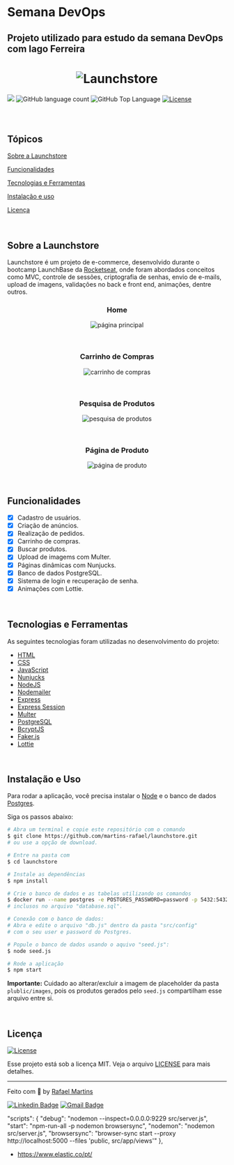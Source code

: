 # Semana DevOps
## Projeto utilizado para estudo da semana DevOps com Iago Ferreira

<h1 align="center">
  <img src=".github/logo.png" alt="Launchstore" >
</h1>

<p>
  <img src="https://img.shields.io/badge/made%20by-RAFAEL%20MARTINS-04cc5e?style=flat-square">
  <img alt="GitHub language count" src="https://img.shields.io/github/languages/count/martins-rafael/launchstore?color=04cc5e&style=flat-square">
  <img alt="GitHub Top Language" src="https://img.shields.io/github/languages/top/martins-rafael/launchstore?color=04cc5e&style=flat-square">
  <a href="https://opensource.org/licenses/MIT">
    <img alt="License" src="https://img.shields.io/badge/license-MIT-04cc5e?style=flat-square">
  </a>

</p>

<p align="center">
  <img src="2023-07-27_00-00.png" alt="" >
</p>

<p align="center">
  <img src="2023-07-27_00-10.png" alt="" >
</p>

<p align="center">
  <img src="2023-07-27_00-11.png" alt="" >
</p>


## Tópicos

[Sobre a Launchstore](#sobre-a-launchstore)

[Funcionalidades](#funcionalidades)

[Tecnologias e Ferramentas](#tecnologias-e-ferramentas)

[Instalação e uso](#instalação-e-uso)

[Licença](#licença)

<br>

## Sobre a Launchstore

Launchstore é um projeto de e-commerce, desenvolvido durante o bootcamp LaunchBase da [Rocketseat](https://rocketseat.com.br/), onde foram abordados conceitos como MVC, controle de sessões, criptografia de senhas, envio de e-mails, upload de imagens, validações no back e front end, animações, dentre outros.

<h3 align="center">Home</h3>
<p align="center">
  <img src=".github/home.png" alt="página principal">
</p>

<br>

<h3 align="center">Carrinho de Compras</h3>
<p align="center">
  <img src=".github/cart.png" alt="carrinho de compras">
</p>

<br>

<h3 align="center">Pesquisa de Produtos</h3>
<p align="center">
  <img src=".github/search.png" alt="pesquisa de produtos">
</p>

<br>

<h3 align="center">Página de Produto</h3>
<p align="center">
  <img src=".github/product.png" alt="página de produto">
</p>

<br>

## Funcionalidades

- [X] Cadastro de usuários.
- [X] Criação de anúncios.
- [X] Realização de pedidos.
- [X] Carrinho de compras.
- [X] Buscar produtos.
- [X] Upload de imagems com Multer.
- [X] Páginas dinâmicas com Nunjucks.
- [X] Banco de dados PostgreSQL.
- [X] Sistema de login e recuperação de senha.
- [X] Animações com Lottie.

<br>

## Tecnologias e Ferramentas

As seguintes tecnologias foram utilizadas no desenvolvimento do projeto:

- [HTML](https://devdocs.io/html/)
- [CSS](https://devdocs.io/css/)
- [JavaScript](https://devdocs.io/javascript/)
- [Nunjucks](https://mozilla.github.io/nunjucks/)
- [NodeJS](https://nodejs.org/en/)
- [Nodemailer](https://nodemailer.com/about/)
- [Express](https://expressjs.com/)
- [Express Session](https://github.com/expressjs/session)
- [Multer](https://github.com/expressjs/multer)
- [PostgreSQL](https://www.postgresql.org/)
- [BcryptJS](https://github.com/dcodeIO/bcrypt.js)
- [Faker.js](https://github.com/Marak/Faker.js)
- [Lottie](https://airbnb.design/lottie/)

<br>

## Instalação e Uso

Para rodar a aplicação, você precisa instalar o [Node](https://nodejs.org/en/) e o banco de dados [Postgres](https://www.postgresql.org/).

Siga os passos abaixo:

```bash
# Abra um terminal e copie este repositório com o comando
$ git clone https://github.com/martins-rafael/launchstore.git
# ou use a opção de download.

# Entre na pasta com
$ cd launchstore

# Instale as dependências
$ npm install

# Crie o banco de dados e as tabelas utilizando os comandos
$ docker run --name postgres -e POSTGRES_PASSWORD=password -p 5432:5432 -d postgres
# inclusos no arquivo "database.sql".

# Conexão com o banco de dados:
# Abra e edite o arquivo "db.js" dentro da pasta "src/config"
# com o seu user e password do Postgres.

# Popule o banco de dados usando o aquivo "seed.js":
$ node seed.js

# Rode a aplicação
$ npm start
```

**Importante:** Cuidado ao alterar/excluir a imagem de placeholder da pasta `plublic/images`, pois os produtos gerados pelo `seed.js` compartilham esse arquivo entre si.

<br>

## Licença
<a href="https://opensource.org/licenses/MIT">
    <img alt="License" src="https://img.shields.io/badge/license-MIT-04cc5e?style=flat-square">
</a>

<br>

Esse projeto está sob a licença MIT. Veja o arquivo [LICENSE](/LICENSE) para mais detalhes.

---

Feito com :purple_heart: by [Rafael Martins](https://github.com/martins-rafael)

[![Linkedin Badge](https://img.shields.io/badge/-Rafael%20Martins-blue?style=flat-square&logo=Linkedin&logoColor=white&link=https://www.linkedin.com/in/rafaeldcmartins/)](https://www.linkedin.com/in/rafaeldcmartins/)
[![Gmail Badge](https://img.shields.io/badge/-rafaeldcmartins@gmail.com-c14438?style=flat-square&logo=Gmail&logoColor=white&link=mailto:rafaeldcmartins@gmail.com)](mailto:rafaeldcmartins@gmail.com)


  "scripts": {
    "debug": "nodemon --inspect=0.0.0.0:9229 src/server.js",
    "start": "npm-run-all -p nodemon browsersync",
    "nodemon": "nodemon src/server.js",
    "browsersync": "browser-sync start --proxy http://localhost:5000 --files 'public, src/app/views'"
  },

- https://www.elastic.co/pt/
